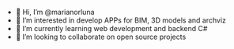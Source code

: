 - 👋 Hi, I’m @marianorluna
- 👀 I’m interested in develop APPs for BIM, 3D models and archviz
- 🌱 I’m currently learning web development and backend C#
- 💞️ I’m looking to collaborate on open source projects

<!---
marianorluna/marianorluna is a ✨ special ✨ repository because its `README.md` (this file) appears on your GitHub profile.
You can click the Preview link to take a look at your changes.
--->

